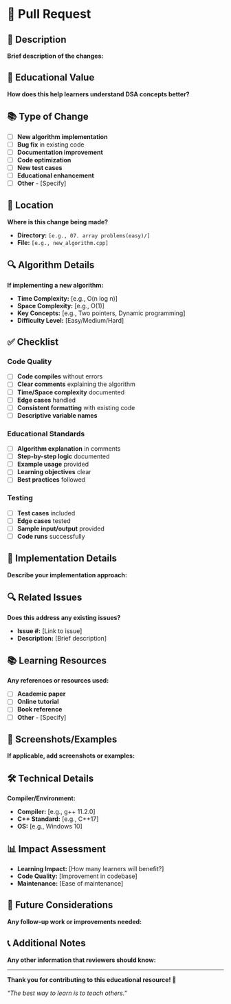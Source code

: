 # 🚀 Pull Request

## 📝 Description

**Brief description of the changes:**

## 🎯 Educational Value

**How does this help learners understand DSA concepts better?**

## 📚 Type of Change

- [ ] **New algorithm implementation**
- [ ] **Bug fix** in existing code
- [ ] **Documentation improvement**
- [ ] **Code optimization**
- [ ] **New test cases**
- [ ] **Educational enhancement**
- [ ] **Other** - [Specify]

## 📍 Location

**Where is this change being made?**
- **Directory:** `[e.g., 07. array problems(easy)/]`
- **File:** `[e.g., new_algorithm.cpp]`

## 🔍 Algorithm Details

**If implementing a new algorithm:**
- **Time Complexity:** [e.g., O(n log n)]
- **Space Complexity:** [e.g., O(1)]
- **Key Concepts:** [e.g., Two pointers, Dynamic programming]
- **Difficulty Level:** [Easy/Medium/Hard]

## ✅ Checklist

### Code Quality
- [ ] **Code compiles** without errors
- [ ] **Clear comments** explaining the algorithm
- [ ] **Time/Space complexity** documented
- [ ] **Edge cases** handled
- [ ] **Consistent formatting** with existing code
- [ ] **Descriptive variable names**

### Educational Standards
- [ ] **Algorithm explanation** in comments
- [ ] **Step-by-step logic** documented
- [ ] **Example usage** provided
- [ ] **Learning objectives** clear
- [ ] **Best practices** followed

### Testing
- [ ] **Test cases** included
- [ ] **Edge cases** tested
- [ ] **Sample input/output** provided
- [ ] **Code runs** successfully

## 📖 Implementation Details

**Describe your implementation approach:**

## 🔍 Related Issues

**Does this address any existing issues?**
- **Issue #:** [Link to issue]
- **Description:** [Brief description]

## 📚 Learning Resources

**Any references or resources used:**
- [ ] **Academic paper**
- [ ] **Online tutorial**
- [ ] **Book reference**
- [ ] **Other** - [Specify]

## 🎨 Screenshots/Examples

**If applicable, add screenshots or examples:**

## 🛠️ Technical Details

**Compiler/Environment:**
- **Compiler:** [e.g., g++ 11.2.0]
- **C++ Standard:** [e.g., C++17]
- **OS:** [e.g., Windows 10]

## 📊 Impact Assessment

- **Learning Impact:** [How many learners will benefit?]
- **Code Quality:** [Improvement in codebase]
- **Maintenance:** [Ease of maintenance]

## 🔄 Future Considerations

**Any follow-up work or improvements needed:**

## 📞 Additional Notes

**Any other information that reviewers should know:**

---

**Thank you for contributing to this educational resource! 🚀**

*"The best way to learn is to teach others."* 